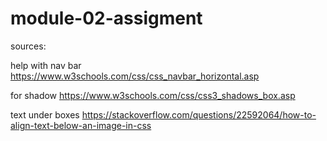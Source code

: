 # module-02-assigment

sources:

help with nav bar
https://www.w3schools.com/css/css_navbar_horizontal.asp

for shadow
https://www.w3schools.com/css/css3_shadows_box.asp

text under boxes
https://stackoverflow.com/questions/22592064/how-to-align-text-below-an-image-in-css